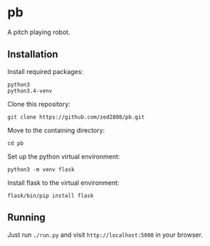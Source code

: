 # pb
A pitch playing robot.

## Installation
Install required packages:
```
python3
python3.4-venv
```

Clone this repository:
```
git clone https://github.com/zed2808/pb.git
```

Move to the containing directory:
```
cd pb
```

Set up the python virtual environment:
```
python3 -m venv flask
```

Install flask to the virtual environment:
```
flask/bin/pip install flask
```

## Running
Just run ```./run.py``` and visit ```http://localhost:5000``` in your browser.
